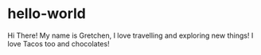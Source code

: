 # hello-world

Hi There! My name is Gretchen, I love travelling and exploring new things! 
I love Tacos too and chocolates!
